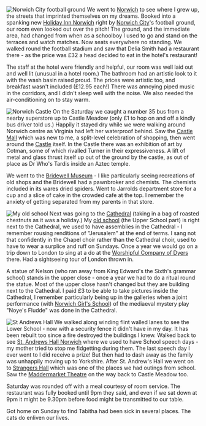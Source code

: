 ![Norwich City football ground](football_ground.JPG)
We went to
[Norwich](https://www.norwich.gov.uk/site/) to see where I grew up, the streets that imprinted themselves on my dreams. Booked into a spanking new
[Holiday Inn Norwich](https://www.ihg.com/holidayinn/hotels/us/en/norwich/nwicr/)
right by
[Norwich City](https://www.canaries.co.uk/)'s football ground, our room even looked out over the pitch! The ground, and the immediate area, had changed from when as a schoolboy I used to go and stand on the terraces and watch matches. Now seats everywhere no standing. We walked round the football stadium and saw that Delia Smith had a restaurant there - as the price was &pound;32 a head decided to eat in the hotel's restaurant!

The staff at the hotel were friendly and helpful, our room was well laid out and well lit (unusual in a hotel room.) The bathroom had an artistic look to it with the wash basin raised proud. The prices were artistic too, and breakfast wasn't included (&pound;12.95 each!) There was annoying piped music in the corridors, and I didn't sleep well with the noise. We also needed the air-conditioning on to stay warm.

![Norwich Castle](castle.JPG)
On the Saturday we caught a number 35 bus from a nearby superstore up to Castle Meadow (only &pound;1 to hop on and off a kindly bus driver told us.) Happily it stayed dry while we were walking around Norwich centre as Virginia had left her waterproof behind. Saw the
[Castle Mall](https://castlemallnorwich.co.uk/) which was new to me, a split-level celebration of shopping, then went around the
[Castle](https://www.museums.norfolk.gov.uk/norwich-castle) itself. In the Castle there was an exhibition of art by Cotman, some of which rivalled Turner in their expressiveness. A lift of metal and glass thrust itself up out of the ground by the castle, as out of place as Dr Who's Tardis inside an Aztec temple.

We went to the [Bridewell Museum](https://www.museums.norfolk.gov.uk/museum-of-norwich/) - I like particularly seeing recreations of old shops and the Bridewell had a pawnbroker and chemists. The chemists included in its wares dried spiders. Went to Jarrolds department store for a cup and a slice of cake in the crowded cafe at the top. I remember the anxiety of getting separated from my parents in that store.

![My old school](my_old_school.JPG)
Next was going to the
[Cathedral](https://www.cathedral.org.uk/) (taking in a bag of roasted chestnuts as it was a holiday.) My
[old school](https://www.norwich-school.org.uk/) (the Upper School part) is right next to the Cathedral, we used to have assemblies in the Cathedral - I remember rousing renditions of "Jerusalem" at the end of terms. I sang not that confidently in the Chapel choir rather than the Cathedral choir, used to have to wear a surplice and ruff on Sundays. Once a year we would go on a trip down to London to sing at a do at the
[Worshipful Company of Dyers](http://www.dyerscompany.co.uk/) there. Had a sightseeing tour of London thrown in.

A statue of Nelson (who ran away from King Edward's the Sixth's grammar school) stands in the upper close - once a year we had to do a ritual round the statue. Most of the upper close hasn't changed but they are building next to the Cathedral. I paid &pound;3 to be able to take pictures inside the Cathedral, I remember particularly being up in the galleries when a joint performance (with
[Norwich Girl's School](http://www.norwichhigh.gdst.net/)) of the mediaeval mystery play "Noye's Fludde" was done in the Cathedral.

![St Andrews Hall](st_andrews.JPG)
We walked along winding flint walled lanes to see the Lower School - now with a security fence it didn't have in my day. It has been rebuilt too since a fire destroyed the buildings I knew. Walked back to see
[St. Andrews Hall Norwich](https://www.thehallsnorwich.com/) where we used to have School speech days - my mother tried to stop me fidgetting during them. The last speech day I ever went to I did receive a prize! But then had to dash away as the family was unhappily moving up to Yorkshire. After St. Andrew's Hall we went on to
[Strangers Hall](https://www.museums.norfolk.gov.uk/strangers-hall) which was one of the places we had outings from school. Saw the
[Maddermarket Theatre](http://www.maddermarket.co.uk/) on the way back to Castle Meadow too.

Saturday was rounded off with a meal courtesy of room service. The restaurant was fully booked until 9pm they said, and even if we sat down at 9pm it might be 9.30pm before food might be transmitted to our table.

Got home on Sunday to find Tabitha had been sick in several places. The cats do enliven our lives.

